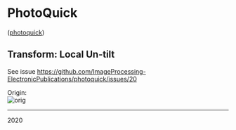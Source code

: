 # PhotoQuick

([photoquick](https://github.com/ImageProcessing-ElectronicPublications/photoquick))

## Transform: Local Un-tilt

See issue https://github.com/ImageProcessing-ElectronicPublications/photoquick/issues/20

Origin:  
![orig](../../../orig/page003.png)

----

2020

